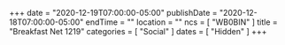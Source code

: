 +++
date = "2020-12-19T07:00:00-05:00"
publishDate = "2020-12-18T07:00:00-05:00"
endTime = ""
location = ""
ncs = [ "WB0BIN" ]
title = "Breakfast Net 1219"
categories = [ "Social" ]
dates = [ "Hidden" ]
+++
